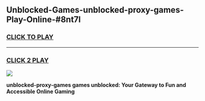 
## Unblocked-Games-unblocked-proxy-games-Play-Online-#8nt7l
<h3>
<a href="https://premium.freeplayer.one?title=unblocked-proxy-games&ref=27F">CLICK TO PLAY</a></h3>
<hr>

<h3>
<a href="https://premium.freeplayer.one?title=unblocked-proxy-games&ref=27F">CLICK 2 PLAY</a>
  
</h3>

<a href="https://premium.freeplayer.one?title=unblocked-proxy-games&ref=27F"><img src="https://clearcache.store/games.png"></a>


**unblocked-proxy-games games unblocked: Your Gateway to Fun and Accessible Online Gaming**
